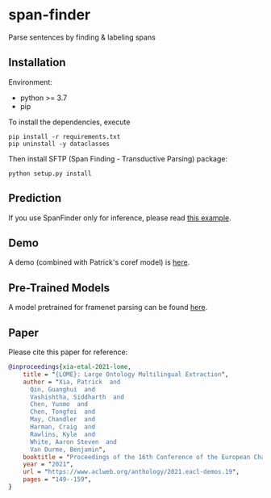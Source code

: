 # span-finder
Parse sentences by finding &amp; labeling spans

## Installation

Environment:
- python >= 3.7
- pip

To install the dependencies, execute

``` shell script
pip install -r requirements.txt
pip uninstall -y dataclasses
```

Then install SFTP (Span Finding - Transductive Parsing) package:

``` shell script
python setup.py install
```

## Prediction

If you use SpanFinder only for inference, please read [this example](scripts/predict_span.py).

## Demo

A demo (combined with Patrick's coref model) is [here](https://nlp.jhu.edu/demos/lome).

## Pre-Trained Models

A model pretrained for framenet parsing can be found [here](https://gqin.top/sftp-fn).

## Paper

Please cite this paper for reference:

```bibtex
@inproceedings{xia-etal-2021-lome,
    title = "{LOME}: Large Ontology Multilingual Extraction",
    author = "Xia, Patrick  and
      Qin, Guanghui  and
      Vashishtha, Siddharth  and
      Chen, Yunmo  and
      Chen, Tongfei  and
      May, Chandler  and
      Harman, Craig  and
      Rawlins, Kyle  and
      White, Aaron Steven  and
      Van Durme, Benjamin",
    booktitle = "Proceedings of the 16th Conference of the European Chapter of the Association for Computational Linguistics: System Demonstrations",
    year = "2021",
    url = "https://www.aclweb.org/anthology/2021.eacl-demos.19",
    pages = "149--159",
}
```
